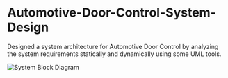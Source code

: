 # Automotive-Door-Control-System-Design
Designed a system architecture for Automotive Door Control by analyzing the system requirements statically and dynamically using some UML tools.

![System Block Diagram](https://user-images.githubusercontent.com/109050863/221374425-a2d879a1-84cb-4810-aca5-4466165d8b48.png)
